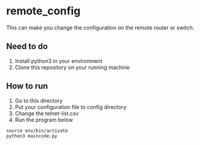 # remote_config
This can make you change the configuration on the remote router or switch.

## Need to do
1. Install python3 in your environment
2. Clone this repository on your running machine

## How to run
1. Go to this directory 
2. Put your configuration file to config directory
3. Change the telnet-list.csv 
4. Run the program below
```
source env/bin/activate
python3 maincode.py
```